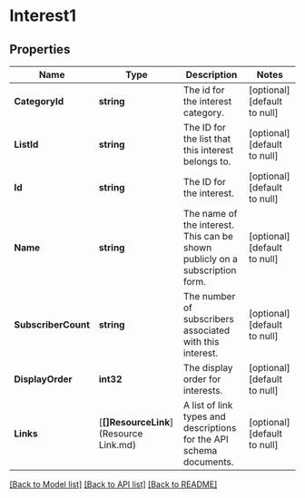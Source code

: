 # Interest1

## Properties
Name | Type | Description | Notes
------------ | ------------- | ------------- | -------------
**CategoryId** | **string** | The id for the interest category. | [optional] [default to null]
**ListId** | **string** | The ID for the list that this interest belongs to. | [optional] [default to null]
**Id** | **string** | The ID for the interest. | [optional] [default to null]
**Name** | **string** | The name of the interest. This can be shown publicly on a subscription form. | [optional] [default to null]
**SubscriberCount** | **string** | The number of subscribers associated with this interest. | [optional] [default to null]
**DisplayOrder** | **int32** | The display order for interests. | [optional] [default to null]
**Links** | [**[]ResourceLink**](Resource Link.md) | A list of link types and descriptions for the API schema documents. | [optional] [default to null]

[[Back to Model list]](../README.md#documentation-for-models) [[Back to API list]](../README.md#documentation-for-api-endpoints) [[Back to README]](../README.md)

